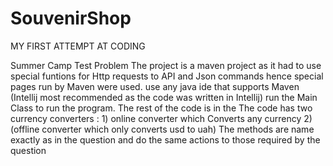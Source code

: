 # SouvenirShop
MY FIRST ATTEMPT AT CODING

Summer Camp Test Problem
The project is a maven project as it had to use special funtions for Http requests to API and Json commands hence special pages run by Maven were used.
use any java ide that supports Maven (Intellij most recommended as the code was written in Intellij)
run the Main Class to run the program. 
The rest of the code is in the 
The code has two currency converters : 1) online converter which Converts any currency 2) (offline converter which only converts usd to uah) 
The methods are name exactly as in the question and do the same actions to those required by the question

